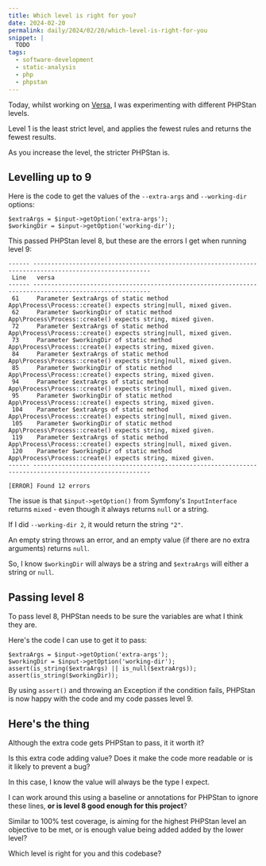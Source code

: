 ```yaml
---
title: Which level is right for you?
date: 2024-02-20
permalink: daily/2024/02/20/which-level-is-right-for-you
snippet: |
  TODO
tags:
  - software-development
  - static-analysis
  - php
  - phpstan
---
```


Today, whilst working on [Versa], I was experimenting with different PHPStan levels.

Level 1 is the least strict level, and applies the fewest rules and returns the fewest results.

As you increase the level, the stricter PHPStan is.

## Levelling up to 9

Here is the code to get the values of the `--extra-args` and `--working-dir` options:

```language-php
$extraArgs = $input->getOption('extra-args');
$workingDir = $input->getOption('working-dir');
```

This passed PHPStan level 8, but these are the errors I get when running level 9:

```language-plain
------ -------------------------------------------------------------------------------------------------------
 Line   versa
------ -------------------------------------------------------------------------------------------------------
 61     Parameter $extraArgs of static method App\Process\Process::create() expects string|null, mixed given.
 62     Parameter $workingDir of static method App\Process\Process::create() expects string, mixed given.
 72     Parameter $extraArgs of static method App\Process\Process::create() expects string|null, mixed given.
 73     Parameter $workingDir of static method App\Process\Process::create() expects string, mixed given.
 84     Parameter $extraArgs of static method App\Process\Process::create() expects string|null, mixed given.
 85     Parameter $workingDir of static method App\Process\Process::create() expects string, mixed given.
 94     Parameter $extraArgs of static method App\Process\Process::create() expects string|null, mixed given.
 95     Parameter $workingDir of static method App\Process\Process::create() expects string, mixed given.
 104    Parameter $extraArgs of static method App\Process\Process::create() expects string|null, mixed given.
 105    Parameter $workingDir of static method App\Process\Process::create() expects string, mixed given.
 119    Parameter $extraArgs of static method App\Process\Process::create() expects string|null, mixed given.
 120    Parameter $workingDir of static method App\Process\Process::create() expects string, mixed given.
------ -------------------------------------------------------------------------------------------------------

[ERROR] Found 12 errors
```

The issue is that `$input->getOption()` from Symfony's `InputInterface` returns `mixed` - even though it always returns `null` or a string.

If I did `--working-dir 2`, it would return the string `"2"`.

An empty string throws an error, and an empty value (if there are no extra arguments) returns `null`.

So, I know `$workingDir` will always be a string and `$extraArgs` will either a string or `null`.

## Passing level 8

To pass level 8, PHPStan needs to be sure the variables are what I think they are.

Here's the code I can use to get it to pass:

```language-php
$extraArgs = $input->getOption('extra-args');
$workingDir = $input->getOption('working-dir');
assert(is_string($extraArgs) || is_null($extraArgs));
assert(is_string($workingDir));
```

By using `assert()` and throwing an Exception if the condition fails, PHPStan is now happy with the code and my code passes level 9.

## Here's the thing

Although the extra code gets PHPStan to pass, it it worth it?

Is this extra code adding value? Does it make the code more readable or is it likely to prevent a bug?

In this case, I know the value will always be the type I expect.

I can work around this using a baseline or annotations for PHPStan to ignore these lines, **or is level 8 good enough for this project**?

Similar to 100% test coverage, is aiming for the highest PHPStan level an objective to be met, or is enough value being added added by the lower level?

Which level is right for you and this codebase?

[versa]: {{site.url}}/daily/2024/02/19/introducing-versa
